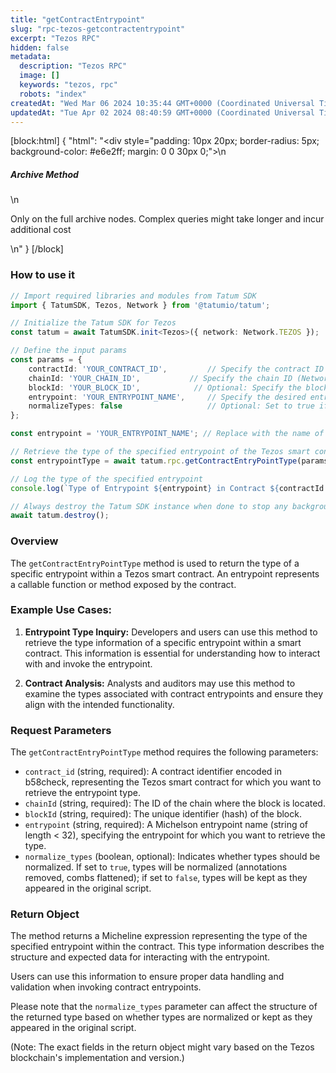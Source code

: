 ```yaml
---
title: "getContractEntrypoint"
slug: "rpc-tezos-getcontractentrypoint"
excerpt: "Tezos RPC"
hidden: false
metadata: 
  description: "Tezos RPC"
  image: []
  keywords: "tezos, rpc"
  robots: "index"
createdAt: "Wed Mar 06 2024 10:35:44 GMT+0000 (Coordinated Universal Time)"
updatedAt: "Tue Apr 02 2024 08:40:59 GMT+0000 (Coordinated Universal Time)"
---
```

[block:html]
{
  "html": "<div style=\"padding: 10px 20px; border-radius: 5px; background-color: #e6e2ff; margin: 0 0 30px 0;\">\n  <h5>Archive Method</h5>\n  <p>Only on the full archive nodes. Complex queries might take longer and incur additional cost</p>\n</div>"
}
[/block]


### How to use it

```typescript
// Import required libraries and modules from Tatum SDK
import { TatumSDK, Tezos, Network } from '@tatumio/tatum';

// Initialize the Tatum SDK for Tezos
const tatum = await TatumSDK.init<Tezos>({ network: Network.TEZOS });

// Define the input params
const params = {
    contractId: 'YOUR_CONTRACT_ID',         // Specify the contract ID
    chainId: 'YOUR_CHAIN_ID',           // Specify the chain ID (Network identifier)
    blockId: 'YOUR_BLOCK_ID',            // Optional: Specify the block ID if needed
    entrypoint: 'YOUR_ENTRYPOINT_NAME',     // Specify the desired entrypoint name
    normalizeTypes: false                   // Optional: Set to true if you want to normalize types
};

const entrypoint = 'YOUR_ENTRYPOINT_NAME'; // Replace with the name of the desired entrypoint

// Retrieve the type of the specified entrypoint of the Tezos smart contract
const entrypointType = await tatum.rpc.getContractEntryPointType(params);

// Log the type of the specified entrypoint
console.log(`Type of Entrypoint ${entrypoint} in Contract ${contractId.contractId}:`, entrypointType);

// Always destroy the Tatum SDK instance when done to stop any background processes
await tatum.destroy();
```

### Overview

The `getContractEntryPointType` method is used to return the type of a specific entrypoint within a Tezos smart contract. An entrypoint represents a callable function or method exposed by the contract.

### Example Use Cases:

1. **Entrypoint Type Inquiry:** Developers and users can use this method to retrieve the type information of a specific entrypoint within a smart contract. This information is essential for understanding how to interact with and invoke the entrypoint.

2. **Contract Analysis:** Analysts and auditors may use this method to examine the types associated with contract entrypoints and ensure they align with the intended functionality.

### Request Parameters

The `getContractEntryPointType` method requires the following parameters:

- `contract_id` (string, required): A contract identifier encoded in b58check, representing the Tezos smart contract for which you want to retrieve the entrypoint type.
- `chainId` (string, required): The ID of the chain where the block is located.
- `blockId` (string, required): The unique identifier (hash) of the block.
- `entrypoint` (string, required): A Michelson entrypoint name (string of length \< 32), specifying the entrypoint for which you want to retrieve the type.
- `normalize_types` (boolean, optional): Indicates whether types should be normalized. If set to `true`, types will be normalized (annotations removed, combs flattened); if set to `false`, types will be kept as they appeared in the original script.

### Return Object

The method returns a Micheline expression representing the type of the specified entrypoint within the contract. This type information describes the structure and expected data for interacting with the entrypoint.

Users can use this information to ensure proper data handling and validation when invoking contract entrypoints.

Please note that the `normalize_types` parameter can affect the structure of the returned type based on whether types are normalized or kept as they appeared in the original script.

(Note: The exact fields in the return object might vary based on the Tezos blockchain's implementation and version.)
